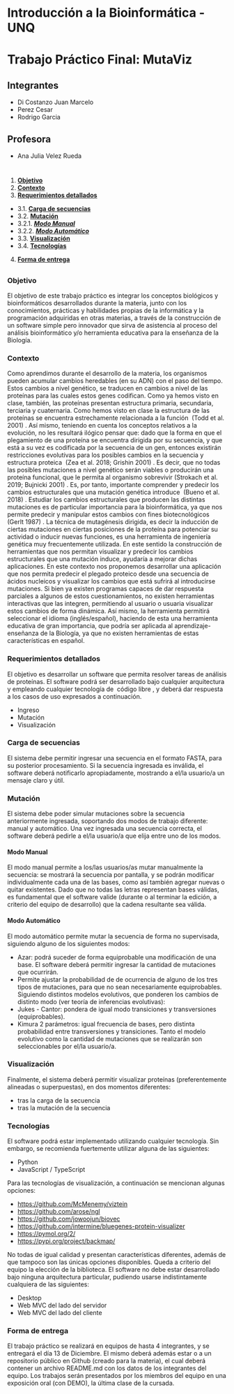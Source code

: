 # Introducción a la Bioinformática - UNQ
# Trabajo Práctico Final: MutaViz

## Integrantes

+ Di Costanzo Juan Marcelo 
+ Perez Cesar
+ Rodrigo Garcia

## Profesora

+ Ana Julia Velez Rueda

#
1. [**Objetivo**](#objetivo)
2. [**Contexto**](#contexto)
3. [**Requerimientos detallados**](#requerimientos-detallados)
+ 3.1. [**Carga de secuencias**](#carga-de-secuencias)
+ 3.2. [**Mutación**](#mutación)
+ 3.2.1. [***Modo Manual***](#modo-manual)
+ 3.2.2. [***Modo Automático***](#modo-automático) 
+ 3.3. [**Visualización**](#visualización)
+ 3.4. [**Tecnologías**](#tecnologías)
4. [**Forma de entrega**](#forma-de-entrega)
##

### Objetivo ###

El objetivo de este trabajo práctico es integrar los conceptos biológicos y bioinformáticos desarrollados durante la materia, junto con los conocimientos, prácticas y habilidades propias de la informática y la programación adquiridas en otras materias, a través de la construcción de un software simple pero innovador que sirva de asistencia al proceso del análisis bioinformático y/o herramienta educativa para la enseñanza de la Biología.

### Contexto

Como aprendimos durante el desarrollo de la materia, los organismos pueden acumular cambios heredables (en su ADN) con el paso del tiempo. Estos cambios a nivel genético, se traducen en cambios a nivel de las proteínas para las cuales estos genes codifican. Como ya hemos visto en clase, también, las proteínas presentan estructura primaria, secundaria, terciaria y cuaternaria. Como hemos visto en clase la estructura de las proteínas se encuentra estrechamente relacionada a la función ​ (Todd et al. 2001)​ . Así mismo, teniendo en cuenta los conceptos relativos a la evolución, no les resultará ilógico pensar que: dado que la forma en que el plegamiento de una proteína se encuentra dirigida por su secuencia, y que está a su vez es codificada por la secuencia de un gen, entonces existirán restricciones evolutivas para los posibles cambios en la secuencia y estructura proteica ​ (Zea et al. 2018; Grishin 2001)​ . Es decir, que no todas las posibles mutaciones a nivel genético serán viables o producirán una proteína funcional, que le permita al organismo sobrevivir (Strokach et al. 2019; Bujnicki 2001)​ . Es, por tanto, importante comprender y predecir los cambios estructurales que una mutación genética introduce ​ (Bueno et al. 2018)​ .
Estudiar los cambios estructurales que producen las distintas mutaciones es de particular importancia para la bioinformática, ya que nos permite predecir y manipular estos cambios con fines biotecnológicos ​ (Gerlt 1987)​ . La técnica de mutagénesis dirigida, es decir la inducción de ciertas mutaciones en ciertas posiciones de la proteína para potenciar su
actividad o inducir nuevas funciones, es una herramienta de ingeniería genética muy frecuentemente utilizada. En este sentido la construcción de herramientas que nos permitan visualizar y predecir los cambios estructurales que una mutación induce, ayudaría a mejorar dichas aplicaciones.
En este contexto nos proponemos desarrollar una aplicación que nos permita predecir el plegado proteico desde una secuencia de ácidos nucleicos y visualizar los cambios que está sufrirá al introducirse mutaciones. Si bien ya existen programas capaces de dar respuesta parciales a algunos de estos cuestionamientos, no existen herramientas interactivas que las
integren, permitiendo al usuario o usuaria visualizar estos cambios de forma dinámica. Así mismo, la herramienta permitirá seleccionar el idioma (inglés/español), haciendo de esta una herramienta educativa de gran importancia, que podría ser aplicada al aprendizaje-enseñanza de la Biología, ya que no existen herramientas de estas características en español.

### Requerimientos detallados

El objetivo es desarrollar un software que permita resolver tareas de análisis de proteínas. El software podrá ser desarrollado bajo cualquier arquitectura y empleando cualquier tecnología de ​ código libre​ , y deberá dar respuesta a los casos de uso expresados a continuación.
+ Ingreso
+ Mutación
+ Visualización

### Carga de secuencias

El sistema debe permitir ingresar una secuencia en el formato FASTA, para su posterior procesamiento. Si la secuencia ingresada es inválida, el software deberá notificarlo apropiadamente, mostrando a el/la usuario/a un mensaje claro y útil.

### Mutación

El sistema debe poder simular mutaciones sobre la secuencia anteriormente ingresada, soportando dos modos de trabajo diferente: manual y automático. Una vez ingresada una secuencia correcta, el software deberá pedirle a el/la usuario/a que elija entre uno de los modos.

#### Modo Manual

El modo manual permite a los/las usuarios/as mutar manualmente la secuencia: se mostrará la secuencia por pantalla, y se podrán modificar individualmente cada una de las bases, como así también agregar nuevas o quitar existentes. Dado que no todas las letras representan bases válidas, es fundamental que el software valide (durante o al terminar la edición, a criterio del equipo de desarrollo) que la cadena resultante sea válida.

#### Modo Automático

El modo automático permite mutar la secuencia de forma no supervisada, siguiendo alguno de los siguientes modos:
+ Azar: podrá suceder de forma equiprobable una modificación de una base. El software deberá permitir ingresar la cantidad de mutaciones que ocurrirán.
+ Permite ajustar la probabilidad de de ocurrencia de alguno de los tres tipos de mutaciones, para que no sean necesariamente equiprobables. Siguiendo distintos modelos evolutivos, que ponderen los cambios de distinto modo (ver teoría de inferencias evolutivas):
+ Jukes - Cantor: pondera de igual modo transiciones y transversiones (equiprobables).
+ Kimura 2 parámetros: igual frecuencia de bases, pero distinta probabilidad entre transversiones y transiciones.
Tanto el modelo evolutivo como la cantidad de mutaciones que se realizarán son seleccionables por el/la usuario/a.

### Visualización

Finalmente, el sistema deberá permitir visualizar proteínas (preferentemente alineadas o superpuestas), en dos momentos diferentes:
+ tras la carga de la secuencia
+ tras la mutación de la secuencia

### Tecnologías

El software podrá estar implementado utilizando cualquier tecnología. Sin embargo, se recomienda fuertemente utilizar alguna de las siguientes:
+ Python
+ JavaScript / TypeScript

Para las tecnologías de visualización, a continuación se mencionan algunas opciones:

+ https://github.com/McMenemy/viztein
+ https://github.com/arose/ngl
+ https://github.com/jowoojun/biovec
+ https://github.com/intermine/bluegenes-protein-visualizer
+ https://pymol.org/2/
+ https://pypi.org/project/backmap/

No todas de igual calidad y presentan características diferentes, además de que tampoco son las únicas opciones disponibles. Queda a criterio del equipo la elección de la biblioteca.
El software no debe estar desarrollado bajo ninguna arquitectura particular, pudiendo usarse indistintamente cualquiera de las siguientes:

+ Desktop
+ Web MVC del lado del servidor
+ Web MVC del lado del cliente

### Forma de entrega

El trabajo práctico se realizará en equipos de hasta 4 integrantes, y se entregará el día 13 de Diciembre. El mismo deberá además estar o a un repositorio público en Github (creado para la materia), el cual deberá contener un archivo README.md con los datos de los integrantes del equipo. Los trabajos serán presentados por los miembros del equipo en una
exposición oral (con DEMO), la última clase de la cursada.





